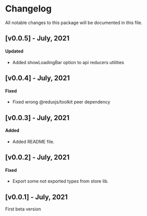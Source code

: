 # Changelog

All notable changes to this package will be documented in this file.

## [v0.0.5] - July, 2021

#### Updated

- Added showLoadingBar option to api reducers utilities

## [v0.0.4] - July, 2021

#### Fixed

- Fixed wrong @reduxjs/toolkit peer dependency

## [v0.0.3] - July, 2021

#### Added

- Added README file.

## [v0.0.2] - July, 2021

#### Fixed

- Export some not exported types from store lib.

## [v0.0.1] - July, 2021

First beta version
